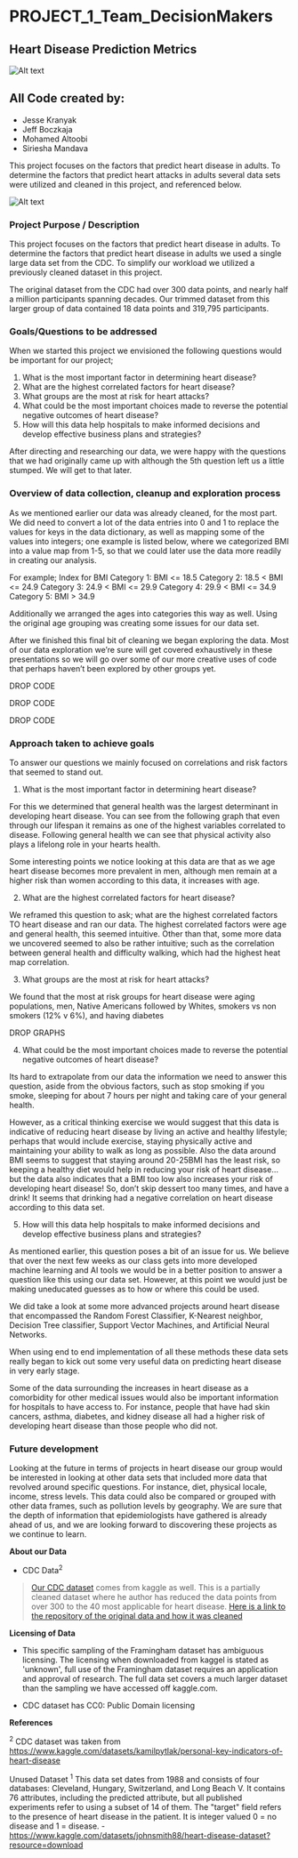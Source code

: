 # PROJECT_1_Team_DecisionMakers

## Heart Disease Prediction Metrics
![Alt text](<images/Project Cover img.jpg>)

## **All Code created by:**
- Jesse Kranyak
- Jeff Boczkaja
- Mohamed Altoobi
- Siriesha Mandava


This project focuses on the factors that predict heart disease in adults.  To determine the factors that predict heart attacks in adults several data sets were utilized and cleaned in this project, and referenced below.  


![Alt text](<project_1 data/project_heart.jpeg>)



### Project Purpose / Description

This project focuses on the factors that predict heart disease in adults. To determine the factors that predict heart disease in adults we used a single large data set from the CDC.  To simplify our workload we utilized a previously cleaned dataset in this project.  

The original dataset from the CDC had over 300 data points, and nearly half a million participants spanning decades. Our trimmed dataset from this larger group of data contained 18 data points and 319,795 participants. 

### Goals/Questions to be addressed

When we started this project we envisioned the following questions would be important for our project;

1. What is the most important factor in determining heart disease?
2. What are the highest correlated factors for heart disease?
3. What groups are the most at risk for heart attacks?
4. What could be the most important choices made to reverse the potential negative outcomes of heart disease?
5. How will this data help hospitals to make informed decisions and develop effective business plans and strategies?

After directing and researching our data, we were happy with the questions that we had originally came up with although the 5th question left us a little stumped.  We will get to that later. 

### Overview of data collection, cleanup and exploration process

As we mentioned earlier our data was already cleaned, for the most part.  We did need to convert a lot of the data entries into 0 and 1 to replace the values for keys in the data dictionary, as well as mapping some of the values into integers; one example is listed below, where we categorized BMI into a value map from 1-5, so that we could later use the data more readily in creating our analysis. 

For example;
Index for BMI 
Category 1: BMI <= 18.5
Category 2: 18.5 < BMI <= 24.9
Category 3: 24.9 < BMI <= 29.9
Category 4: 29.9 < BMI <= 34.9
Category 5: BMI > 34.9

Additionally we arranged the ages into categories this way as well. Using the original age grouping was creating some issues for our data set.

After we finished this final bit of cleaning we began exploring the data.       Most of our data exploration we’re sure will get covered exhaustively in these presentations so we will go over some of our more creative uses of code that perhaps haven’t been explored by other groups yet. 

DROP CODE

DROP CODE 

DROP CODE


### Approach taken to achieve goals

To answer our questions we mainly focused on correlations and risk factors that seemed to stand out.  
1. What is the most important factor in determining heart disease?

For this we determined that general health was the largest determinant in developing heart disease. You can see from the following graph that even through our lifespan it remains as one of the highest variables correlated to disease.  Following general health we can see that physical activity also plays a lifelong role in your hearts health.  

Some interesting points we notice looking at this data are that as we age heart disease becomes more prevalent in men, although men remain at a higher risk than women according to this data, it increases with age.  

2. What are the highest correlated factors for heart disease?

We reframed this question to ask; what are the highest correlated factors TO heart disease and ran our data.  The highest correlated factors were age and general health, this seemed intuitive.  Other than that, some more data we uncovered seemed to also be rather intuitive; such as the correlation between general health and difficulty walking, which had the highest heat map correlation.  

3. What groups are the most at risk for heart attacks?

We found that the most at risk groups for heart disease were aging populations, men, Native Americans followed by Whites, smokers vs non smokers (12% v 6%), and having diabetes 

DROP GRAPHS

4. What could be the most important choices made to reverse the potential negative outcomes of heart disease?

Its hard to extrapolate from our data the information we need to answer this question, aside from the obvious factors, such as stop smoking if you smoke, sleeping for about 7 hours per night and taking care of your general health.  

However, as a critical thinking exercise we would suggest that this data is indicative of reducing heart disease by living an active and healthy lifestyle; perhaps that would include exercise, staying physically active and maintaining your ability to walk as long as possible.  Also the data around BMI seems to suggest that staying around 20-25BMI has the least risk, so keeping a healthy diet would help in reducing your risk of heart disease… but the data also indicates that a BMI too low also increases your risk of developing heart disease! So, don’t skip dessert too many times, and have a drink!  It seems that drinking had a negative correlation on heart disease according to this data set.  

5. How will this data help hospitals to make informed decisions and develop effective business plans and strategies?

As mentioned earlier, this question poses a bit of an issue for us.  We believe that over the next few weeks as our class gets into more developed machine learning and AI tools we would be in a better position to answer a question like this using our data set.  However, at this point we would just be making uneducated guesses as to how or where this could be used.  

We did take a look at some more advanced projects around heart disease that encompassed the Random Forest Classifier, K-Nearest neighbor, Decision Tree classifier, Support Vector Machines, and Artificial Neural Networks.  

When using end to end implementation of all these methods these data sets really began to kick out some very useful data on predicting heart disease in very early stage.  

Some of the data surrounding the increases in heart disease as a comorbidity for other medical issues would also be important information for hospitals to have access to.  For instance, people that have had skin cancers, asthma, diabetes, and kidney disease all had a higher risk of developing heart disease than those people who did not.  

### Future development

Looking at the future in terms of projects in heart disease our group would be interested in looking at other data sets that included more data that revolved around specific questions.  For instance, diet, physical locale, income, stress levels.  This data could also be compared or grouped with other data frames, such as pollution levels by geography.  We are sure that the depth of information that epidemiologists have gathered is already ahead of us, and we are looking forward to discovering these projects as we continue to learn.
  


**About our Data** 

* CDC Data<sup>2</sup>

> [Our CDC dataset](https://www.kaggle.com/datasets/kamilpytlak/personal-key-indicators-of-heart-disease) comes from kaggle as well. This is a partially cleaned dataset where he author has reduced the data points from over 300 to the 40 most applicable for heart disease.   [Here is a link to the repository of the original data and how it was cleaned](https://github.com/kamilpytlak/data-science-projects/blob/main/heart-disease-prediction/2022/notebooks/data_processing.ipynb)


**Licensing of Data**

* This specific sampling of the Framingham dataset has ambiguous licensing. The licensing when downloaded from kaggel is stated as 'unknown', full use of the Framingham dataset requires an application and approval of research.  The full data set covers a much larger dataset than the sampling we have accessed off kaggle.com.

* CDC dataset has CC0: Public Domain licensing

**References**

<sup>2</sup> CDC dataset was taken from https://www.kaggle.com/datasets/kamilpytlak/personal-key-indicators-of-heart-disease 

Unused Dataset
<sup>1</sup> This data set dates from 1988 and consists of four databases: Cleveland, Hungary, Switzerland, and Long Beach V. It contains 76 attributes, including the predicted attribute, but all published experiments refer to using a subset of 14 of them. The "target" field refers to the presence of heart disease in the patient. It is integer valued 0 = no disease and 1 = disease.
  -https://www.kaggle.com/datasets/johnsmith88/heart-disease-dataset?resource=download



